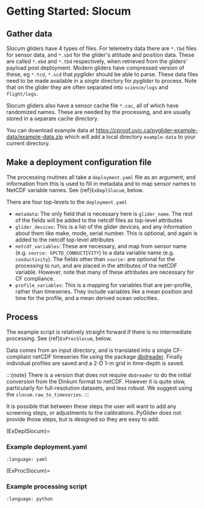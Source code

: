 # Getting Started: Slocum

## Gather data

Slocum gliders have 4 types of files.  For telemetry data there are `*.tbd` files for sensor data, and `*.sbd` for the glider's attitude and position data.  These are called `*.ebd` and `*.tbd` respectively, when retrieved from the gliders' payload post deployment.  Modern gliders have compressed version of these, eg `*.tcd`, `*.scd` that *pyglider* should be able to parse.  These data files need to be made available in a _single_ directory for *pyglider* to process.  Note that on the glider they are often separated into `science/logs` and `flight/logs`.

Slocum gliders also have a sensor cache file `*.cac`, all of which have randomized names.  These are needed by the processing, and are usually stored in a separate cache directory.

You can download example data at <https://cproof.uvic.ca/pyglider-example-data/example-data.zip> which will add a local directory `example-data` to your current directory.

## Make a deployment configuration file

The processing routines all take a `deployment.yaml` file as an argument, and information from this is used to fill in metadata and to map sensor names to NetCDF variable names.  See {ref}`ExDeplSlocum`, below.

There are four top-levels to the `deployment.yaml`

- `metadata`: The only field that is necessary here is `glider_name`.  The rest of the fields will be added to the netcdf files as top-level attributes
- `glider_devices`: This is a list of the glider devices, and any information about them like make, mode, serial number.  This is optional, and again is added to the netcdf top-level attributes
- `netcdf_variables`: These are necessary, and map from sensor name (e.g. `source: GPCTD_CONDUCTIVITY`) to a data variable name (e.g. `conductivity`).  The fields other than `source:` are optional for the processing to run, and are placed in the attributes of the netCDF variable.  However, note that many of these attributes are necessary for CF compliance.
- `profile_variables`: This is a mapping for variables that are per-profile, rather than timeseries.  They include variables like a mean position and time for the profile, and a mean derived ocean velocities.

## Process

The example script is relatively straight forward if there is no intermediate processing.  See {ref}`ExProcSlocum`, below.

Data comes from an input directory, and is translated into a single CF-compliant  netCDF timeseries file using the package [dbdreader](https://dbdreader.readthedocs.io/en/latest/).  Finally individual profiles are saved and a 2-D 1-m grid in time-depth is saved.

:::{note}
There is a version that does not require `dbdreader` to do the initial conversion from the Dinkum format to netCDF.  However it is quite slow, particularly for full-resolution datasets, and less robust.  We suggest using the `slocum.raw_to_timeseries`.
:::

It is possible that between these steps the user will want to add any screening steps, or adjustments to the calibrations.  PyGlider does not provide those steps, but is designed so they are easy to add.


(ExDeplSlocum)=
### Example deployment.yaml

```{literalinclude}  ../tests/example-data/example-slocum/deploymentRealtime.yml
:language: yaml
```

(ExProcSlocum)=
### Example processing script

```{literalinclude}  ../tests/example-data/example-slocum/process_deploymentRealTime.py
:language: python
```

